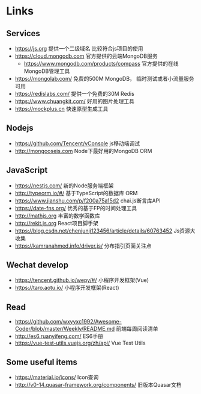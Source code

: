 # Links

## Services
  - https://js.org  提供一个二级域名 比较符合js项目的使用
  - https://cloud.mongodb.com  官方提供的云端MongoDB服务
    - https://www.mongodb.com/products/compass 官方提供的在线MongoDB管理工具
  - https://mongolab.com/ 免费的500M MongoDB， 临时测试或者小流量服务可用
  - https://redislabs.com/ 提供一个免费的30M Redis
  - https://www.chuangkit.com/ 好用的图片处理工具
  - https://mockplus.cn 快速原型生成工具

## Nodejs
  - https://github.com/Tencent/vConsole js移动端调试
  - http://mongoosejs.com Node下最好用的MongoDB ORM

## JavaScript
  - https://nestjs.com/  新的Node服务端框架
  - http://typeorm.io/#/ 基于TypeScript的数据库 ORM
  - https://www.jianshu.com/p/f200a75a15d2  chai.js断言库API
  - https://date-fns.org/ 优秀的基于FP的时间处理工具
  - http://mathjs.org 丰富的数学函数库 
  - http://rekit.js.org React项目脚手架
  - https://blog.csdn.net/chenjunji123456/article/details/60763452 Js资源大收集
  - https://kamranahmed.info/driver.js/ 分布指引页面关注点

## Wechat develop
  - https://tencent.github.io/wepy/#/ 小程序开发框架(Vue)
  - https://taro.aotu.io/ 小程序开发框架(React)
  
## Read
  - https://github.com/wxyyxc1992/Awesome-Coder/blob/master/Weekly/README.md 前端每周阅读清单
  - http://es6.ruanyifeng.com/ ES6手册
  - https://vue-test-utils.vuejs.org/zh/api/ Vue Test Utils

## Some useful items
  - https://material.io/icons/ Icon查询
  - http://v0-14.quasar-framework.org/components/ 旧版本Quasar文档
